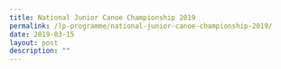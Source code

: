 ```yaml
---
title: National Junior Canoe Championship 2019
permalink: /lp-programme/national-junior-canoe-championship-2019/
date: 2019-03-15
layout: post
description: ""
---
```

